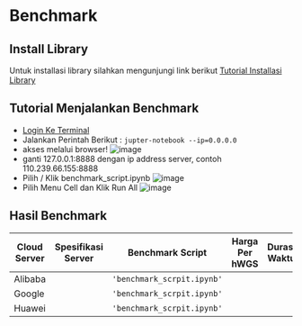 # Benchmark

## Install Library
Untuk installasi library silahkan mengunjungi link berikut [Tutorial Installasi Library](https://github.com/Yayasan-Satriabudi-Dharma-Setia/BioinfoTraining/wiki/2.-Persiapan-Cloud)


## Tutorial Menjalankan Benchmark
* [Login Ke Terminal](https://github.com/Yayasan-Satriabudi-Dharma-Setia/BioinfoTraining/wiki/2.-Persiapan-Cloud)
* Jalankan Perintah Berikut :
```jupter-notebook --ip=0.0.0.0```
* akses melalui browser!
![image](https://user-images.githubusercontent.com/127930643/230828486-3f818c9f-b204-4186-89f2-0faf2a03f20e.png)
* ganti 127.0.0.1:8888 dengan ip address server, contoh 110.239.66.155:8888
* Pilih / Klik benchmark_script.ipynb
![image](https://user-images.githubusercontent.com/127930643/230828891-c4360c4c-ff9c-43f8-98ce-37de55d94f25.png)
* Pilih Menu Cell dan Klik Run All
![image](https://user-images.githubusercontent.com/127930643/230829320-897f4307-ff02-4a88-a6af-ce53dc4f0773.png)


## Hasil Benchmark

| Cloud Server  | Spesifikasi Server |Benchmark Script                          | Harga Per hWGS | Durasi Waktu | Ram Used | CPU Used                        |
|-------------|---|-------------------------------|-----------------------------|-----------------------------|-----------------------------|-----------------------------|
|Alibaba| |`'benchmark_scrpit.ipynb'`            |            |
|Google| |`'benchmark_scrpit.ipynb'`            |            |
|Huawei| |`'benchmark_scrpit.ipynb'`||
